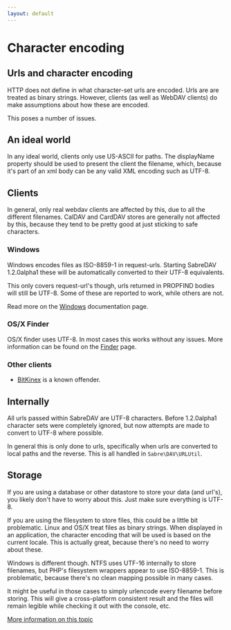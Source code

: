 ```yaml
---
layout: default
---
```


Character encoding
==================

Urls and character encoding
---------------------------

HTTP does not define in what character-set urls are encoded. Urls are are
treated as binary strings. However, clients (as well as WebDAV clients) do
make assumptions about how these are encoded.

This poses a number of issues.

An ideal world
--------------

In any ideal world, clients only use US-ASCII for paths. The displayName
property should be used to present the client the filename, which, because
it's part of an xml body can be any valid XML encoding such as UTF-8.

Clients
-------

In general, only real webdav clients are affected by this, due to all
the different filenames. CalDAV and CardDAV stores are generally not affected
by this, because they tend to be pretty good at just sticking to safe
characters.

### Windows

Windows encodes files as ISO-8859-1 in request-urls. Starting SabreDAV
1.2.0alpha1 these will be automatically converted to their UTF-8 equivalents.

This only covers request-url's though, urls returned in PROPFIND bodies will
still be UTF-8. Some of these are reported to work, while others are not.

Read more on the [Windows](/dav/clients/windows) documentation page.

### OS/X Finder

OS/X finder uses UTF-8. In most cases this works without any issues. More
information can be found on the [Finder](/dav/clients/finder) page.

### Other clients

* [BitKinex](/dav/clients/bitkinex) is a known offender.

Internally
----------

All urls passed within SabreDAV are UTF-8 characters. Before 1.2.0alpha1
character sets were completely ignored, but now attempts are made to convert
to UTF-8 where possible.

In general this is only done to urls, specifically when urls are converted to
local paths and the reverse. This is all handled in `Sabre\DAV\URLUtil`.

Storage
-------

If you are using a database or other datastore to store your data (and url's),
you likely don't have to worry about this. Just make sure everything is UTF-8.

If you are using the filesystem to store files, this could be a little bit
problematic. Linux and OS/X treat files as binary strings. When displayed
in an application, the character encoding that will be used is based on the
current locale. This is actually great, because there's no need to worry about
these.

Windows is different though. NTFS uses UTF-16 internally to store filenames,
but PHP's filesystem wrappers appear to use ISO-8859-1. This is problematic,
because there's no clean mapping possible in many cases.

It might be useful in those cases to simply urlencode every filename before
storing. This will give a cross-platform consistent result and the files will
remain legible while checking it out with the console, etc.

[More information on this topic][1]

[1]: http://evertpot.com/filesystem-encoding-and-php/
